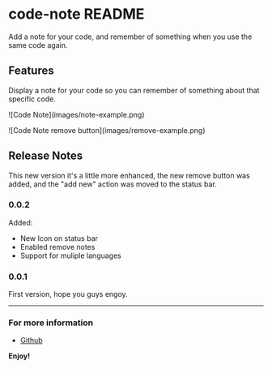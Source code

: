 # code-note README

Add a note for your code, and remember of something when you use the same code again.

## Features

Display a note for your code so you can remember of something about that specific code.

\!\[Code Note\]\(images/note-example.png\)

\!\[Code Note remove button\]\(images/remove-example.png\)

## Release Notes
This new version it's a little more enhanced, the new remove button was added, and the "add new" action was moved to the status bar.

### 0.0.2
Added:
- New Icon on status bar
- Enabled remove notes
- Support for muliple languages

### 0.0.1
First version, hope you guys engoy.

-----------------------------------------------------------------------------------------------------------

### For more information

* [Github](https://github.com/jeffersonmourak/vs-code-note)

**Enjoy!**
